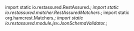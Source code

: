 import static io.restassured.RestAssured.*;
import static io.restassured.matcher.RestAssuredMatchers.*;
import static org.hamcrest.Matchers.*;
import static io.restassured.module.jsv.JsonSchemaValidator.*;